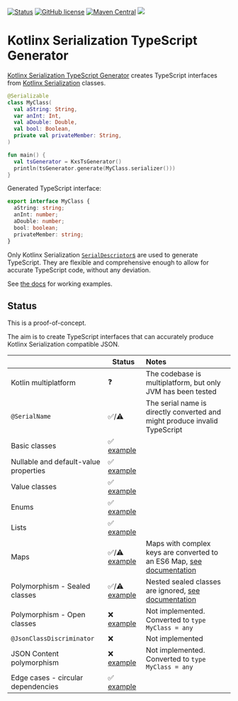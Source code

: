 [![Status](https://img.shields.io/badge/status-proof--of--concept-blueviolet?style=flat-square)](https://github.com/adamko-dev/kotlinx-serialization-typescript-generator#status)
[![GitHub license](https://img.shields.io/github/license/adamko-dev/kotlinx-serialization-typescript-generator?style=flat-square)](https://github.com/adamko-dev/kotlinx-serialization-typescript-generator/blob/main/LICENSE)
[![Maven Central](https://img.shields.io/maven-central/v/dev.adamko.txstsgen/kxs-ts-gen-core?style=flat-square)](https://search.maven.org/search?q=g:dev.adamko.kxstsgen)
[![](https://jitpack.io/v/adamko-dev/kotlinx-serialization-typescript-generator.svg?style=flat-square)](https://jitpack.io/#adamko-dev/kotlinx-serialization-typescript-generator)

# Kotlinx Serialization TypeScript Generator

[Kotlinx Serialization TypeScript Generator](https://github.com/adamko-dev/kotlinx-serialization-typescript-generator)
creates TypeScript interfaces from
[Kotlinx Serialization](https://github.com/Kotlin/kotlinx.serialization/)
classes.

```kotlin
@Serializable
class MyClass(
  val aString: String,
  var anInt: Int,
  val aDouble: Double,
  val bool: Boolean,
  private val privateMember: String,
)

fun main() {
  val tsGenerator = KxsTsGenerator()
  println(tsGenerator.generate(MyClass.serializer()))
}
```

Generated TypeScript interface:

```typescript
export interface MyClass {
  aString: string;
  anInt: number;
  aDouble: number;
  bool: boolean;
  privateMember: string;
}
```

Only Kotlinx Serialization
[`SerialDescriptor`s](https://kotlin.github.io/kotlinx.serialization/kotlinx-serialization-core/kotlinx.serialization.descriptors/-serial-descriptor/index.html)
are used to generate TypeScript. They are flexible and comprehensive enough to allow for accurate TypeScript code, without any deviation.

See [the docs](./docs) for working examples.

## Status

This is a proof-of-concept.

The aim is to create TypeScript interfaces that can accurately produce Kotlinx Serialization
compatible JSON.

|                                       | Status                                                          | Notes                                                                                                          |
|---------------------------------------|-----------------------------------------------------------------|:---------------------------------------------------------------------------------------------------------------|
| Kotlin multiplatform                  | ❓                                                               | The codebase is multiplatform, but only JVM has been tested                                                    |
| `@SerialName`                         | ✅/⚠                                                             | The serial name is directly converted and might produce invalid TypeScript                                     |
| Basic classes                         | ✅   [example](./docs/basic-classes.md)                          |                                                                                                                |
| Nullable and default-value properties | ✅   [example](./docs/default-values.md)                         |                                                                                                                |
| Value classes                         | ✅   [example](./docs/value-classes.md)                          |                                                                                                                |
| Enums                                 | ✅   [example](./docs/enums.md)                                  |                                                                                                                |
| Lists                                 | ✅   [example](./docs/lists.md)                                  |                                                                                                                |
| Maps                                  | ✅/⚠ [example](./docs/maps.md)                                   | Maps with complex keys are converted to an ES6 Map, [see documentation](./docs/maps.md#maps-with-complex-keys) |
| Polymorphism - Sealed classes         | ✅/⚠ [example](./docs/polymorphism.md#sealed-classes)            | Nested sealed classes are ignored, [see documentation](./docs/polymorphism.md#nested-sealed-classes)           |
| Polymorphism - Open classes           | ❌   [example](./docs/abstract-classes.md)                       | Not implemented. Converted to `type MyClass = any`                                                             |
| `@JsonClassDiscriminator`             | ❌                                                               | Not implemented                                                                                                |
| JSON Content polymorphism             | ❌   [example](./docs/polymorphism.md#json-content-polymorphism) | Not implemented. Converted to `type MyClass = any`                                                             |
| Edge cases - circular dependencies    | ✅   [example](./docs/edgecases.md)                              |                                                                                                                |
